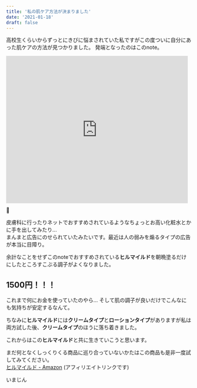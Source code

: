 ```yaml
---
title: '私の肌ケア方法が決まりました'
date: '2021-01-18'
draft: false
---
```


高校生くらいからずっとにきびに悩まされていた私ですがこの度ついに自分にあった肌ケアの方法が見つかりました。
発端となったのはこのnote。

<iframe class="note-embed" src="https://note.com/embed/notes/n3f56cb93f57c" style="border: 0; display: block; max-width: 99%; width: 494px; padding: 0px; margin: 10px 0px; position: static; visibility: visible;" height="400"></iframe><script async src="https://note.com/scripts/embed.js" charset="utf-8"></script>

皮膚科に行ったりネットでおすすめされているようなちょっとお高い化粧水とかに手を出してみたり...  
まんまと広告にのせられていたみたいです。最近は人の弱みを煽るタイプの広告が本当に目障り。

余計なことをせずこのnoteでおすすめされている**ヒルマイルド**を朝晩塗るだけにしたところすこぶる調子がよくなりました。  

## 1500円！！！

これまで何にお金を使っていたのやら...
そして肌の調子が良いだけでこんなにも気持ちが安定するなんて。

ちなみに**ヒルマイルド**には**クリームタイプ**と**ローションタイプ**がありますが私は両方試した後、**クリームタイプ**のほうに落ち着きました。

これからはこの**ヒルマイルド**と共に生きていこうと思います。

まだ何となくしっくりくる商品に巡り合っていないかたはこの商品も是非一度試してみてください。  
[ヒルマイルド - Amazon](https://amzn.to/2M12iAw) (アフィリエイトリンクです)

いまじん